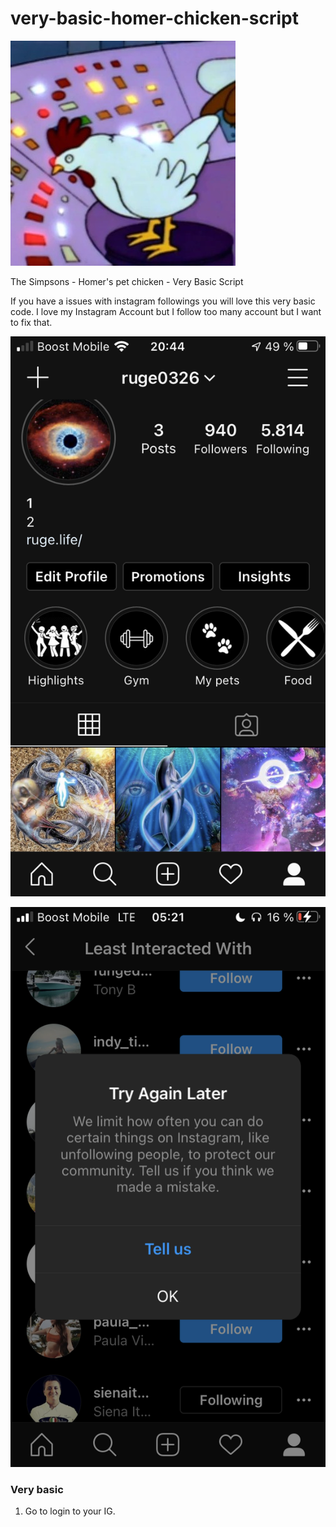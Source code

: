 # very-basic-homer-chicken-script

![IG](https://github.com/ruge0326/very-basic-homer-chicken-script/blob/main/images/PHOTO-2020-10-20-05-17-33.jpg)

The Simpsons - Homer's pet chicken - Very Basic Script

If you have a issues with instagram followings you will love this very basic code.
I love my Instagram Account but I follow too many account but I want to fix that.

![IG](https://github.com/ruge0326/very-basic-homer-chicken-script/blob/main/images/IMG_9101.PNG)

![IG](https://github.com/ruge0326/very-basic-homer-chicken-script/blob/main/images/photo.png)

### Very basic

1. Go to login to your IG.

